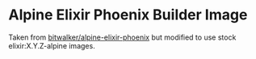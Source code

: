 # Alpine Elixir Phoenix Builder Image

Taken from [bitwalker/alpine-elixir-phoenix](https://github.com/bitwalker/alpine-elixir-phoenix) but modified
to use stock elixir:X.Y.Z-alpine images.
